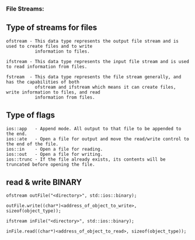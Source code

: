 ### File Streams:

## Type of streams for files
	
	ofstream - This data type represents the output file stream and is used to create files and to write 
	           information to files.

	ifstream - This data type represents the input file stream and is used to read information from files.

	fstream  - This data type represents the file stream generally, and has the capabilities of both 
	           ofstream and ifstream which means it can create files, write information to files, and read 
	           information from files.


## Type of flags

	ios::app   - Append mode. All output to that file to be appended to the end.
	ios::ate   - Open a file for output and move the read/write control to the end of the file.
	ios::in    - Open a file for reading.
	ios::out   - Open a file for writing.
	ios::trunc - If the file already exists, its contents will be truncated before opening the file.

## read & write BINARY

	ofstream outFile("<directory>", std::ios::binary);

	outFile.write((char*)<address_of_object_to_write>, sizeof(object_type));

	ifstream inFile("<directory>", std::ios::binary);

	inFile.read((char*)<address_of_object_to_read>, sizeof(object_type));
